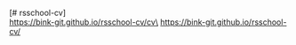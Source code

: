 [# rsschool-cv]\
https://bink-git.github.io/rsschool-cv/cv\
https://bink-git.github.io/rsschool-cv/
